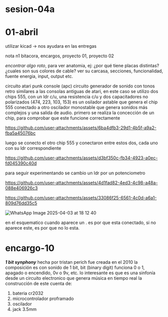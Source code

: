 # sesion-04a
# 01-abril

utilizar kicad -> nos ayudara en las entregas

nota n1
bitacora, encargos, proyecto 01, proyecto 02

*encontrar algo roto*, para ver anatomia, ej: ¿por qué tiene placas distintas? ¿cuales son sus colores de cable? 
ver su carcasa, secciones, funcionalidad, fuente energia, input, output etc.

circuito atari punk console (apc)
circuito generador de sonido con tonos retro similares a las consolas antiguas de atari, en este caso se utilizo dos chips 555, con un ldr c/u, una resistencia c/u y dos capacitadores no polarizados (474, 223, 103, 153)
es un osilador astable que genera el chip 555 conectado a otro oscilador monostable que genera sonidos más complejos y una salida de audio.
primero se realiza la concección de un chip, para comprobar que este funcione correctamente

https://github.com/user-attachments/assets/6ba4dfb3-29d1-4b5f-a9a2-fba5a45076bc

luego se conecto el otro chip 555 y conectaron entre estos dos, cada uno con su ldr correspondiente

https://github.com/user-attachments/assets/d3bf350c-fb34-4923-a0ec-fd045390c40d

para seguir experimentando se cambio un ldr por un potenciometro 

https://github.com/user-attachments/assets/4d1fad82-4ed3-4c98-a48a-088e406926c3

https://github.com/user-attachments/assets/33086f25-6561-4c0d-a6a1-809d76dd35c5

![WhatsApp Image 2025-04-03 at 18 12 40](https://github.com/user-attachments/assets/dcd6d365-d603-434a-83ab-4c31ffb02912)

en el esquematico cuando aparece un . es por que esta conectado, si no aparece este, es por que no lo esta.

# encargo-10
__*1 bit synphony*__
hecha por tristan perich
fue creada en el 2010
la composición es con sonido de 1 bit, bit (binary digit) funciona 0 o 1, apagado o encendido, 0v o 9v, etc.
lo interesante es que es una sinfonía desde un circuito electronico que genera música en tiempo real
la construcción de este cuenta de:
1. bateria cr2032
2. microcontrolador proframado
3. oscilador
4. jack 3.5mm
